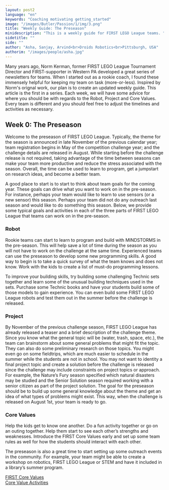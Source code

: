 ```yaml
---
layout: post2
language: "en"
keywords: "Coaching motivating getting_started"
image: "/images/Butler/Passion/1/img/3.png"
title: "Weekly Guide: The Preseason"
minidescription: "This is a weekly guide for FIRST LEGO League teams. "
sidetitle: ""
side: ""
author: "Asha, Sanjay, Arvind<br>Droids Robotics<br>Pittsburgh, USA"
authorim: "/images/people/asha.jpg"
---
```


Many years ago, Norm Kerman, former FIRST LEGO League Tournament Director and FIRST-supporter in Western PA developed a great series of newsletters for teams. When I started out as a rookie coach, I found these immensely helpful for keeping my team on task (more-or-less).  Inspired by Norm's orignal work, our plan is to create an updated weekly guide. This article is the first in a series. Each week, we will have some advice for where you should be with regards to the Robot, Project and Core Values.  Every team is different and you should feel free to adjust the timelines and activities as necessary.


## Week 0: The Preseason

Welcome to the preseason of FIRST LEGO League. Typically, the theme for the season is announced in late November of the previous calendar year; team registration begins in May of the competition challenge year; and the challenge details are released in August. While starting before the challenge release is not required, taking advantage of the time between seasons can make your team more productive and reduce the stress associated with the season. Overall, the time can be used to learn to program, get a jumpstart on research ideas, and become a better team.

A good place to start is to start to think about team goals for the coming year. These goals can drive what you want to work on in the pre-season. For instance, perhaps your team would like to learn to use sensors (or a new sensor) this season. Perhaps your team did not do any outreach last season and would like to do something this season. Below, we provide some typical goals and activities in each of the three parts of FIRST LEGO League that teams can work on in the pre-season.

### Robot

Rookie teams can start to learn to program and build with MINDSTORMS in the pre-season. This will help save a lot of time during the season as you will not have to work on the challenge at the same time. Experienced teams can use the preseason to develop some new programming skills. A good way to begin is to take a quick survey of what the team knows and does not know. Work with the kids to create a list of must-do programming lessons.

To improve your building skills, try building some challenging Technic sets together and learn some of the unusual building techniques used in the sets. Purchase some Technic books and have your students build some of those models to gain experience. You can even build some FIRST LEGO League robots and test them out in the summer before the challenge is released.

### Project

By November of the previous challenge season, FIRST LEGO League has already released a teaser and a brief description of the challenge theme. Since you know what the general topic will be (water, trash, space, etc.), the team can brainstorm about some general problems that might fit the topic. They can also do some preliminary research on those topics. You might even go on some fieldtrips, which are much easier to schedule in the summer while the students are not in school. You may not want to identity a final project topic and create a solution before the challenge is released since the challenge may include constraints on project topics or approach. For example, the Nature’s Fury season specified which natural disasters may be studied and the Senior Solution season required working with a senior citizen as part of the project solution. The goal for the preseason should be to build up some general knowledge about the theme and get an idea of what types of problems might exist. This way, when the challenge is released on August 1st, your team is ready to go.

### Core Values

Help the kids get to know one another.  Do a fun activity together or go on an outing together. Help them start to see each other’s strengths and weaknesses. Introduce the FIRST Core Values early and set up some team rules as well for how the students should interact with each other.

The preseason is also a great time to start setting up some outreach events in the community. For example, your team might be able to create a workshop on robotics, FIRST LEGO League or STEM and have it included in a library’s summer program.

<a href="http://www.firstlegoleague.org/about-fll">FIRST Core Values</a><br>
<a href="http://ev3lessons.com/corevalues.html?lang=en-us">Core Value Activities</a>

